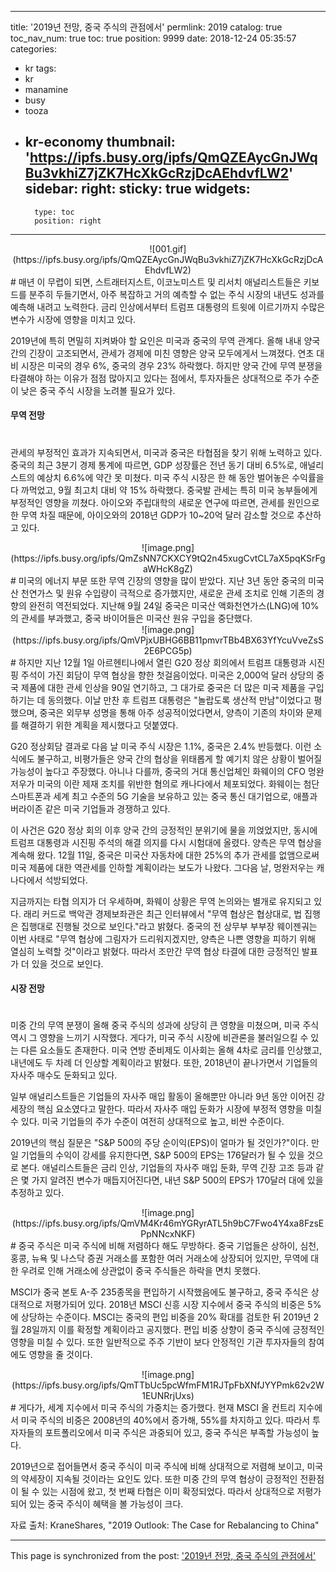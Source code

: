 
---
title: '2019년 전망, 중국 주식의 관점에서'
permlink: 2019
catalog: true
toc_nav_num: true
toc: true
position: 9999
date: 2018-12-24 05:35:57
categories:
- kr
tags:
- kr
- manamine
- busy
- tooza
- kr-economy
thumbnail: 'https://ipfs.busy.org/ipfs/QmQZEAycGnJWqBu3vkhiZ7jZK7HcXkGcRzjDcAEhdvfLW2'
sidebar:
    right:
        sticky: true
widgets:
    -
        type: toc
        position: right
---


<center>
![001.gif](https://ipfs.busy.org/ipfs/QmQZEAycGnJWqBu3vkhiZ7jZK7HcXkGcRzjDcAEhdvfLW2)
</center>
#
매년 이 무렵이 되면, 스트래터지스트, 이코노미스트 및 리서치 애널리스트들은 키보드를 분주히 두들기면서, 아주 복잡하고 거의 예측할 수 없는 주식 시장의 내년도 성과를 예측해 내려고 노력한다. 금리 인상에서부터 트럼프 대통령의 트윗에 이르기까지 수많은 변수가 시장에 영향을 미치고 있다. 

2019년에 특히 면밀히 지켜봐야 할 요인은 미국과 중국의 무역 관계다. 올해 내내 양국 간의 긴장이 고조되면서, 관세가 경제에 미친 영향은 양국 모두에게서 느껴졌다. 연초 대비 시장은 미국의 경우 6%, 중국의 경우 23% 하락했다. 하지만 양국 간에 무역 분쟁을 타결해야 하는 이유가 점점 많아지고 있다는 점에서, 투자자들은 상대적으로 주가 수준이 낮은 중국 주식 시장을 노려볼 필요가 있다.

#### 무역 전망
#
관세의 부정적인 효과가 지속되면서, 미국과 중국은 타협점을 찾기 위해 노력하고 있다. 중국의 최근 3분기 경제 통계에 따르면, GDP 성장률은 전년 동기 대비 6.5%로, 애널리스트의 예상치 6.6%에 약간 못 미쳤다. 미국 주식 시장은 한 해 동안 벌어놓은 수익률을 다 까먹었고, 9월 최고치 대비 약 15% 하락했다. 중국발 관세는 특히 미국 농부들에게 부정적인 영향을 끼쳤다. 아이오와 주립대학의 새로운 연구에 따르면, 관세를 원인으로 한 무역 차질 때문에, 아이오와의 2018년 GDP가 10~20억 달러 감소할 것으로 추산하고 있다.

<center>
![image.png](https://ipfs.busy.org/ipfs/QmZsNN7CKXCY9tQ2n45xugCvtCL7aX5pqKSrFgaWHcK8gZ)
</center>
#
미국의 에너지 부문 또한 무역 긴장의 영향을 많이 받았다. 지난 3년 동안 중국의 미국산 천연가스 및 원유 수입량이 극적으로 증가했지만, 새로운 관세 조치로 인해 기존의 경향의 완전히 역전되었다. 지난해 9월 24일 중국은 미국산 액화천연가스(LNG)에 10%의 관세를 부과했고, 중국 바이어들은 미국산 원유 구입을 중단했다.

<center>
![image.png](https://ipfs.busy.org/ipfs/QmVPjxUBHG6BB11pmvrTBb4BX63YfYcuVveZsS2E6PCG5p)
</center>
#
하지만 지난 12월 1일 아르헨티나에서 열린 G20 정상 회의에서 트럼프 대통령과 시진핑 주석이 가진 회담이 무역 협상을 향한 첫걸음이었다. 미국은 2,000억 달러 상당의 중국 제품에 대한 관세 인상을 90일 연기하고, 그 대가로 중국은 더 많은 미국 제품을 구입하기는 데 동의했다. 이날 만찬 후 트럼프 대통령은 "놀랍도록 생산적 만남"이었다고 평했으며, 중국은 외무부 성명을 통해 아주 성공적이었다면서, 양측이 기존의 차이와 문제를 해결하기 위한 계획을 제시했다고 덧붙였다.

G20 정상회담 결과로 다음 날 미국 주식 시장은 1.1%, 중국은 2.4% 반등했다. 이런 소식에도 불구하고, 비평가들은 양국 간의 협상을 위태롭게 할 예기치 않은 상황이 벌어질 가능성이 높다고 주장했다. 아니나 다를까, 중국의 거대 통신업체인 화웨이의 CFO 멍완저우가 미국의 이란 제재 조치를 위반한 혐의로 캐나다에서 체포되었다. 화웨이는 첨단 스마트폰과 세계 최고 수준의 5G 기술을 보유하고 있는 중국 통신 대기업으로, 애플과 버라이존 같은 미국 기업들과 경쟁하고 있다.

이 사건은 G20 정상 회의 이후 양국 간의 긍정적인 분위기에 물을 끼얹었지만, 동시에 트럼프 대통령과 시진핑 주석의 해결 의지를 다시 시험대에 올렸다. 양측은 무역 협상을 계속해 왔다. 12월 11일, 중국은 미국산 자동차에 대한 25%의 추가 관세를 없앰으로써 미국 제품에 대한 역관세를 인하할 계획이라는 보도가 나왔다. 그다음 날, 멍완저우는 캐나다에서 석방되었다. 

지금까지는 타협 의지가 더 우세하며, 화웨이 상황은 무역 논의와는 별개로 유지되고 있다. 래리 커드로 백악관 경제보좌관은 최근 인터뷰에서 "무역 협상은 협상대로, 법 집행은 집행대로 진행될 것으로 보인다."라고 밝혔다. 중국의 전 상무부 부부장 웨이젠궈는 이번 사태로 "무역 협상에 그림자가 드리워지겠지만, 양측은 나쁜 영향을 피하기 위해 열심히 노력할 것"이라고 밝혔다. 따라서 조만간 무역 협상 타결에 대한 긍정적인 발표가 더 있을 것으로 보인다.

#### 시장 전망
#
미중 간의 무역 분쟁이 올해 중국 주식의 성과에 상당히 큰 영향을 미쳤으며, 미국 주식 역시 그 영향을 느끼기 시작했다. 게다가, 미국 주식 시장에 비관론을 불러일으킬 수 있는 다른 요소들도 존재한다. 미국 연방 준비제도 이사회는 올해 4차로 금리를 인상했고, 내년에도 두 차례 더 인상할 계획이라고 밝혔다. 또한, 2018년이 끝나가면서 기업들의 자사주 매수도 둔화되고 있다. 

일부 애널리스트들은 기업들의 자사주 매입 활동이 올해뿐만 아니라 9년 동안 이어진 강세장의 핵심 요소였다고 말한다. 따라서 자사주 매입 둔화가 시장에 부정적 영향을 미칠 수 있다. 미국 기업들의 주가 수준이 여전히 상대적으로 높고, 비싼 수준이다. 

2019년의 핵심 질문은 "S&P 500의 주당 순이익(EPS)이 얼마가 될 것인가?"이다. 만일 기업들의 수익이 강세를 유지한다면, S&P 500의 EPS는 176달러가 될 수 있을 것으로 본다. 애널리스트들은 금리 인상, 기업들의 자사주 매입 둔화, 무역 긴장 고조 등과 같은 몇 가지 알려진 변수가 매듭지어진다면, 내년 S&P 500의 EPS가 170달러 대에 있을 추정하고 있다. 

<center>
![image.png](https://ipfs.busy.org/ipfs/QmVM4Kr46mYGRyrATL5h9bC7Fwo4Y4xa8FzsEPpNNcxNKF)
</center>
#
중국 주식은 미국 주식에 비해 저렴하다 해도 무방하다. 중국 기업들은 상하이, 심천, 홍콩, 뉴욕 및 나스닥 증권 거래소를 포함한 여러 거래소에 상장되어 있지만, 무역에 대한 우려로 인해 거래소에 상관없이 중국 주식들은 하락을 면치 못했다.

MSCI가 중국 본토 A-주 235종목을 편입하기 시작했음에도 불구하고, 중국 주식은 상대적으로 저평가되어 있다. 2018년 MSCI 신흥 시장 지수에서 중국 주식의 비중은 5%에 상당하는 수준이다. MSCI는 중국의 편입 비중을 20% 확대를 검토한 뒤 2019년 2월 28일까지 이를 확정할 계획이라고 공지했다. 편입 비중 상향이 중국 주식에 긍정적인 영향을 미칠 수 있다. 또한 일반적으로 주주 기반이 보다 안정적인 기관 투자자들의 참여에도 영향을 줄 것이다.

<center>
![image.png](https://ipfs.busy.org/ipfs/QmTTbUc5pcWfmFM1RJTpFbXNfJYYPmk62v2W1EUNRrjUxs)
</center>
#
게다가, 세계 지수에서 미국 주식의 가중치는 증가했다. 현재 MSCI 올 컨트리 지수에서 미국 주식의 비중은 2008년의 40%에서 증가해, 55%를 차지하고 있다. 따라서 투자자들의 포트폴리오에서 미국 주식은 과중되어 있고, 중국 주식은 부족할 가능성이 높다. 

2019년으로 접어들면서 중국 주식이 미국 주식에 비해 상대적으로 저렴해 보이고, 미국의 약세장이 지속될 것이라는 요인도 있다. 또한 미중 간의 무역 협상이 긍정적인 전환점이 될 수 있는 시점에 왔고, 첫 번째 타협은 이미 확정되었다. 따라서 상대적으로 저평가되어 있는 중국 주식이 혜택을 볼 가능성이 크다. 

자료 출처: KraneShares, "2019 Outlook: The Case for Rebalancing to China"

- - -

This page is synchronized from the post: ['2019년 전망, 중국 주식의 관점에서'](https://steemit.com/@pius.pius/2019)
